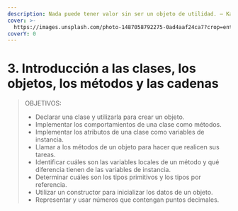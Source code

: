 ```yaml
---
description: Nada puede tener valor sin ser un objeto de utilidad. — Karl Marx
cover: >-
  https://images.unsplash.com/photo-1487058792275-0ad4aaf24ca7?crop=entropy&cs=tinysrgb&fm=jpg&ixid=MnwxOTcwMjR8MHwxfHNlYXJjaHwxfHxqYXZhJTIwY2xhc3N8ZW58MHx8fHwxNjc2NDEwMzAz&ixlib=rb-4.0.3&q=80
coverY: 0
---
```


# 3. Introducción a las clases, los objetos, los métodos y las cadenas

> OBJETIVOS:
>
> * Declarar una clase y utilizarla para crear un objeto.
> * Implementar los comportamientos de una clase como métodos.
> * Implementar los atributos de una clase como variables de instancia.
> * Llamar a los métodos de un objeto para hacer que realicen sus tareas.
> * Identificar cuáles son las variables locales de un método y qué diferencia tienen de las variables de instancia.
> * Determinar cuáles son los tipos primitivos y los tipos por referencia.
> * Utilizar un constructor para inicializar los datos de un objeto.
> * Representar y usar números que contengan puntos decimales.
